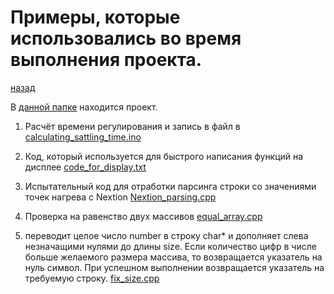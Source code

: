 # Примеры, которые использовались во время выполнения проекта.
[назад](../README.md)

В [данной папке]() находится проект.

1. Расчёт времени регулирования и запись в файл в [calculating_sattling_time.ino](calculating_sattling_time.ino)

2. Код, который используется для быстрого  написания функций на дисплее [code_for_display.txt](code_for_display.txt)

3. Испытательный код для отработки парсинга строки со значениями точек нагрева с Nextion [Nextion_parsing.cpp](Nextion_parsing.cpp)

4. Проверка на равенство двух массивов [equal_array.cpp](equal_array.cpp)

5. переводит целое число number в строку char* и дополняет слева незначащими нулями
	до длины size. Если количество цифр в числе больше желаемого размера массива, то
	возвращается указатель на нуль символ.
	При успешном выполнении возвращается указатель на требуемую строку. [fix_size.cpp](fix_size.cpp)
	
	